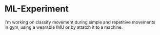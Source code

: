 # ML-Experiment

I'm working on classify movement during simple and repetitive movements in gym, using a wearable IMU or by attatch it to a machine.
